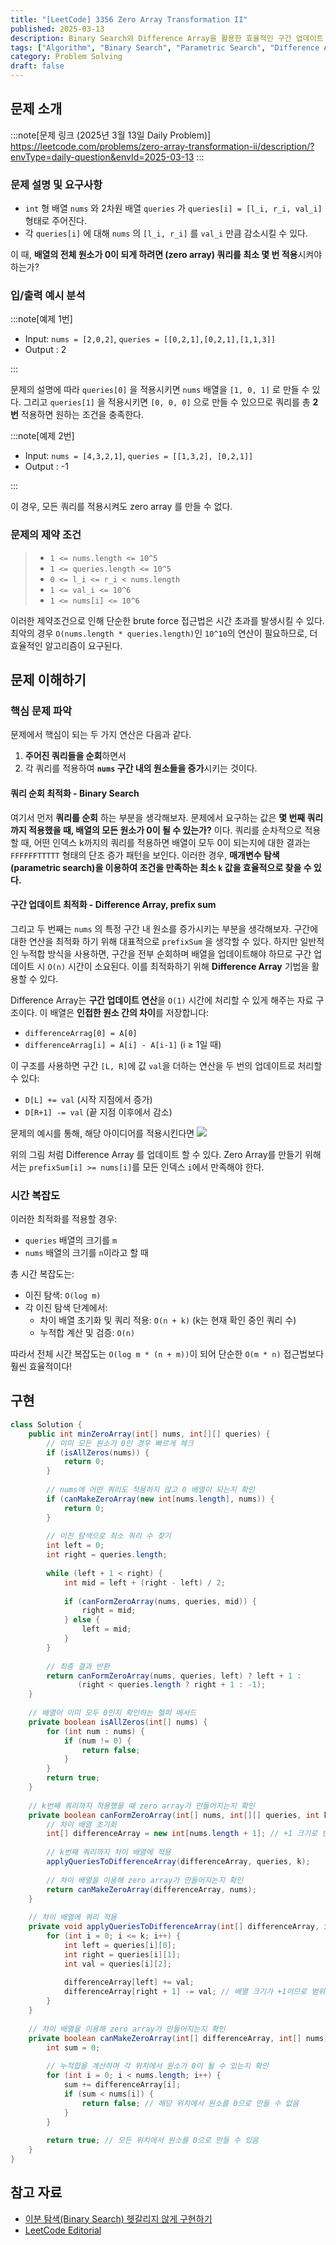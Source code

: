 ```yaml
---
title: "[LeetCode] 3356 Zero Array Transformation II"
published: 2025-03-13
description: Binary Search와 Difference Array을 활용한 효율적인 구간 업데이트 문제 해결 방법
tags: ["Algorithm", "Binary Search", "Parametric Search", "Difference Array", "Range Update", "Prefix Sum"]
category: Problem Solving
draft: false
---
```


## 문제 소개

:::note[문제 링크 (2025년 3월 13일 Daily Problem)]
<https://leetcode.com/problems/zero-array-transformation-ii/description/?envType=daily-question&envId=2025-03-13>
:::

### 문제 설명 및 요구사항

- `int` 형 배열 `nums` 와 2차원 배열 `queries` 가 `queries[i] = [l_i, r_i, val_i]` 형태로 주어진다.
- 각 `queries[i]` 에 대해 `nums` 의 `[l_i, r_i]` 를 `val_i` 만큼 감소시킬 수 있다.

이 때, **배열의 전체 원소가 0이 되게 하려면 (zero array) 쿼리를 최소 몇 번 적용**시켜야 하는가?

### 입/출력 예시 분석

:::note[예제 1번]

- Input: `nums = [2,0,2]`, `queries = [[0,2,1],[0,2,1],[1,1,3]]`
- Output : 2

:::

 문제의 설명에 따라 `queries[0]` 을 적용시키면 `nums` 배열을 `[1, 0, 1]` 로 만들 수 있다. 그리고 `queries[1]` 을 적용시키면 `[0, 0, 0]` 으로 만들 수 있으므로 쿼리를 총 **2번** 적용하면 원하는 조건을 충족한다.

:::note[예제 2번]

- Input: `nums = [4,3,2,1]`, `queries = [[1,3,2], [0,2,1]]`
- Output : -1

:::

 이 경우, 모든 쿼리를 적용시켜도 zero array 를 만들 수 없다.

### 문제의 제약 조건

> - `1 <= nums.length <= 10^5`
> - `1 <= queries.length <= 10^5`
> - `0 <= l_i <= r_i < nums.length`
> - `1 <= val_i <= 10^6`
> - `1 <= nums[i] <= 10^6`

이러한 제약조건으로 인해 단순한 brute force 접근법은 시간 초과를 발생시킬 수 있다. 최악의 경우 `O(nums.length * queries.length)`인 `10^10`의 연산이 필요하므로, 더 효율적인 알고리즘이 요구된다.

## 문제 이해하기

### 핵심 문제 파악

문제에서 핵심이 되는 두 가지 연산은 다음과 같다.

1. **주어진 쿼리들을 순회**하면서
2. 각 쿼리를 적용하여 **`nums` 구간 내의 원소들을 증가**시키는 것이다.

#### 쿼리 순회 최적화 - Binary Search

여기서 먼저 **쿼리를 순회** 하는 부분을 생각해보자.
문제에서 요구하는 값은 **몇 번째 쿼리까지 적용했을 때, 배열의 모든 원소가 0이 될 수 있는가?** 이다. 쿼리를 순차적으로 적용할 때, 어떤 인덱스 k까지의 쿼리를 적용하면 배열이 모두 0이 되는지에 대한 결과는 `FFFFFFTTTTT` 형태의 단조 증가 패턴을 보인다. 이러한 경우, **매개변수 탐색(parametric search)을 이용하여 조건을 만족하는 최소 `k` 값을 효율적으로 찾을 수 있다.**

#### 구간 업데이트 최적화 - Difference Array, prefix sum

그리고 두 번째는 `nums` 의 특정 구간 내 원소를 증가시키는 부분을 생각해보자.
구간에 대한 연산을 최적화 하기 위해 대표적으로 `prefixSum` 을 생각할 수 있다.
하지만 일반적인 누적합 방식을 사용하면, 구간을 전부 순회하며 배열을 업데이트해야 하므로 구간 업데이트 시 `O(n)` 시간이 소요된다. 이를 최적화하기 위해 **Difference Array** 기법을 활용할 수 있다.

Difference Array는 **구간 업데이트 연산**을 `O(1)` 시간에 처리할 수 있게 해주는 자료 구조이다. 이 배열은 **인접한 원소 간의 차이**를 저장합니다:

- `differenceArrag[0] = A[0]`
- `differenceArrag[i] = A[i] - A[i-1]` (i ≥ 1일 때)

이 구조를 사용하면 구간 `[L, R]`에 값 `val`을 더하는 연산을 두 번의 업데이트로 처리할 수 있다:

- `D[L] += val` (시작 지점에서 증가)
- `D[R+1] -= val` (끝 지점 이후에서 감소)

문제의 예시를 통해, 해당 아이디어를 적용시킨다면
![](https://i.imgur.com/dxmy1by.png)

위의 그림 처럼 Difference Array 를 업데이트 할 수 있다.
Zero Array를 만들기 위해서는 `prefixSum[i] >= nums[i]`를 모든 인덱스 `i`에서 만족해야 한다.

### 시간 복잡도

이러한 최적화를 적용할 경우:

- `queries` 배열의 크기를 `m`
- `nums` 배열의 크기를 `n`이라고 할 때

총 시간 복잡도는:

- 이진 탐색: `O(log m)`
- 각 이진 탐색 단계에서:
  - 차이 배열 초기화 및 쿼리 적용: `O(n + k)` (k는 현재 확인 중인 쿼리 수)
  - 누적합 계산 및 검증: `O(n)`

따라서 전체 시간 복잡도는 `O(log m * (n + m))`이 되어 단순한 `O(m * n)` 접근법보다 훨씬 효율적이다!

## 구현

```java
class Solution {
    public int minZeroArray(int[] nums, int[][] queries) {
        // 이미 모든 원소가 0인 경우 빠르게 체크
        if (isAllZeros(nums)) {
            return 0;
        }
        
        // nums에 어떤 쿼리도 적용하지 않고 0 배열이 되는지 확인
        if (canMakeZeroArray(new int[nums.length], nums)) {
            return 0;
        }
        
        // 이진 탐색으로 최소 쿼리 수 찾기
        int left = 0;
        int right = queries.length;
        
        while (left + 1 < right) {
            int mid = left + (right - left) / 2;
            
            if (canFormZeroArray(nums, queries, mid)) {
                right = mid;
            } else {
                left = mid;
            }
        }
        
        // 최종 결과 반환
        return canFormZeroArray(nums, queries, left) ? left + 1 : 
               (right < queries.length ? right + 1 : -1);
    }
    
    // 배열이 이미 모두 0인지 확인하는 헬퍼 메서드
    private boolean isAllZeros(int[] nums) {
        for (int num : nums) {
            if (num != 0) {
                return false;
            }
        }
        return true;
    }
    
    // k번째 쿼리까지 적용했을 때 zero array가 만들어지는지 확인
    private boolean canFormZeroArray(int[] nums, int[][] queries, int k) {
        // 차이 배열 초기화
        int[] differenceArray = new int[nums.length + 1]; // +1 크기로 변경하여 경계 조건 간소화
        
        // k번째 쿼리까지 차이 배열에 적용
        applyQueriesToDifferenceArray(differenceArray, queries, k);
        
        // 차이 배열을 이용해 zero array가 만들어지는지 확인
        return canMakeZeroArray(differenceArray, nums);
    }
    
    // 차이 배열에 쿼리 적용
    private void applyQueriesToDifferenceArray(int[] differenceArray, int[][] queries, int k) {
        for (int i = 0; i <= k; i++) {
            int left = queries[i][0];
            int right = queries[i][1];
            int val = queries[i][2];
            
            differenceArray[left] += val;
            differenceArray[right + 1] -= val; // 배열 크기가 +1이므로 범위 체크 불필요
        }
    }
    
    // 차이 배열을 이용해 zero array가 만들어지는지 확인
    private boolean canMakeZeroArray(int[] differenceArray, int[] nums) {
        int sum = 0;
        
        // 누적합을 계산하며 각 위치에서 원소가 0이 될 수 있는지 확인
        for (int i = 0; i < nums.length; i++) {
            sum += differenceArray[i];
            if (sum < nums[i]) {
                return false; // 해당 위치에서 원소를 0으로 만들 수 없음
            }
        }
        
        return true; // 모든 위치에서 원소를 0으로 만들 수 있음
    }
}
```

## 참고 자료

- [이분 탐색(Binary Search) 헷갈리지 않게 구현하기](https://www.acmicpc.net/blog/view/109)
- [LeetCode Editorial](https://leetcode.com/problems/zero-array-transformation-ii/editorial/?source=submission-ac)
